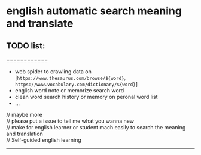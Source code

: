 # english automatic search meaning and translate

## TODO list:
============
 -  web spider to crawling data on [`https://www.thesaurus.com/browse/${word}`, `https://www.vocabulary.com/dictionary/${word}`]
 -  english word note or memorize search word
 -  clean word search history or memory on peronal word list
 -  ...
  
  // maybe more  
  // please put a issue to tell me what you wanna new  
  // make for english learner or student mach easily to search the meaning and translation  
  // Self-guided english learning  

-------------
